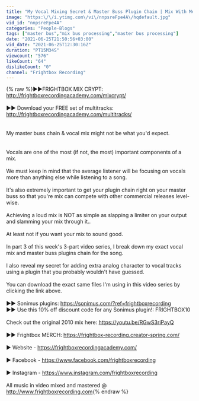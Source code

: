 ```yaml
---
title: "My Vocal Mixing Secret & Master Buss Plugin Chain | Mix With Me! Pt.  3"
image: "https:\/\/i.ytimg.com\/vi\/nnpsreFpe4A\/hqdefault.jpg"
vid_id: "nnpsreFpe4A"
categories: "People-Blogs"
tags: ["master bus","mix bus processing","master bus processing"]
date: "2021-06-25T21:50:56+03:00"
vid_date: "2021-06-25T12:30:16Z"
duration: "PT15M34S"
viewcount: "576"
likeCount: "64"
dislikeCount: "0"
channel: "Frightbox Recording"
---
```

{% raw %}►►FRIGHTBOX MIX CRYPT: <a rel="nofollow" target="blank" href="http://frightboxrecordingacademy.com/mixcrypt/">http://frightboxrecordingacademy.com/mixcrypt/</a><br /><br />►► Download your FREE set of multitracks: <a rel="nofollow" target="blank" href="http://frightboxrecordingacademy.com/multitracks/">http://frightboxrecordingacademy.com/multitracks/</a><br /><br /><br />My master buss chain &amp; vocal mix might not be what you'd expect.<br /><br /><br />Vocals are one of the most (if not, the most) important components of a mix. <br /><br />We must keep in mind that the average listener will be focusing on vocals more than anything else while listening to a song. <br /><br />It's also extremely important to get your plugin chain right on your master buss so that you're mix can compete with other commercial releases level-wise. <br /><br />Achieving a loud mix is NOT as simple as slapping a limiter on your output and slamming your mix through it..<br /><br />At least not if you want your mix to sound good.<br /><br />In part 3 of this week's 3-part video series, I break down my exact vocal mix and master buss plugins chain for the song.  <br /><br />I also reveal my secret for adding extra analog character to vocal tracks using a plugin that you probably wouldn't have guessed. <br /><br />You can download the exact same files I'm using in this video series by clicking the link above. <br /><br />►► Sonimus plugins: <a rel="nofollow" target="blank" href="https://sonimus.com/?ref=frightboxrecording">https://sonimus.com/?ref=frightboxrecording</a><br />►► Use this 10% off discount code for any Sonimus plugin!: FRIGHTBOX10<br /><br />Check out the original 2010 mix here: <a rel="nofollow" target="blank" href="https://youtu.be/RGwS3riPayQ">https://youtu.be/RGwS3riPayQ</a><br /><br />►► Frightbox MERCH: <a rel="nofollow" target="blank" href="https://frightbox-recording.creator-spring.com/">https://frightbox-recording.creator-spring.com/</a><br /><br />► Website - <a rel="nofollow" target="blank" href="https://frightboxrecordingacademy.com/">https://frightboxrecordingacademy.com/</a><br /><br />► Facebook - <a rel="nofollow" target="blank" href="https://www.facebook.com/frightboxrecording">https://www.facebook.com/frightboxrecording</a><br /><br />► Instagram - <a rel="nofollow" target="blank" href="https://www.instagram.com/frightboxrecording">https://www.instagram.com/frightboxrecording</a><br /><br />All music in video mixed and mastered @ <a rel="nofollow" target="blank" href="http://www.frightboxrecording.com">http://www.frightboxrecording.com</a>{% endraw %}
